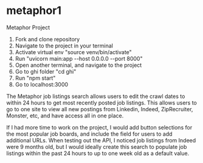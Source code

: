 # metaphor1
Metaphor Project

1. Fork and clone repository
2. Navigate to the project in your terminal
3. Activate virtual env "source venv/bin/activate"
4. Run "uvicorn main:app --host 0.0.0.0 --port 8000"
5. Open another terminal, and navigate to the project
6. Go to ghi folder "cd ghi"
7. Run "npm start"
8. Go to localhost:3000

The Metaphor job listings search allows users to edit the crawl dates to within 24 hours to get most recently posted job listings.
This allows users to go to one site to view all new postings from Linkedin, Indeed, ZipRecruiter, Monster, etc, and have access all
in one place.

If I had more time to work on the project, I would add button selections for the most popular job boards, and include the field 
for users to add additional URLs. When testing out the API, I noticed job listings from Indeed were 9 months old, but I would ideally 
create this search to populate job listings within the past 24 hours to up to one week old as a default value. 
